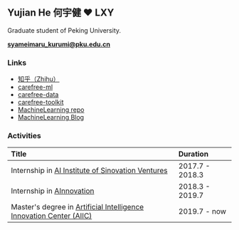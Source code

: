 ## Yujian He 何宇健 ❤ LXY

Graduate student of Peking University.

**syameimaru_kurumi@pku.edu.cn**

### Links

+ [知乎（Zhihu）](https://www.zhihu.com/people/carefree0910/activities)
+ [carefree-ml](https://github.com/carefree0910/carefree-ml)
+ [carefree-data](https://github.com/carefree0910/carefree-data)
+ [carefree-toolkit](https://github.com/carefree0910/carefree-toolkit)
+ [MachineLearning repo](https://github.com/carefree0910/MachineLearning)
+ [MachineLearning Blog](https://mlblog.carefree0910.me)

### Activities

| Title | Duration |
|:-------------|:------------------|
| Internship in [AI Institute of Sinovation Ventures](http://ai.chuangxin.com) | 2017.7 - 2018.3 |
| Internship in [AInnovation](https://www.ainnovation.com) | 2018.3 - 2019.7 |
| Master's degree in [Artificial Intelligence Innovation Center (AIIC)](http://aiic.pku.edu.cn/) | 2019.7 - now |

